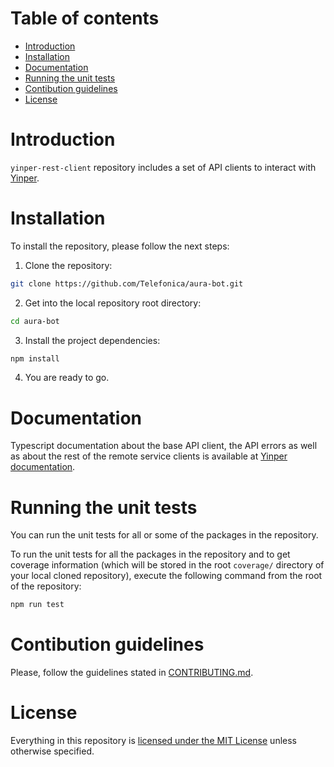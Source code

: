 # Table of contents

* [Introduction](#introduction)
* [Installation](#installation)
* [Documentation](#documentation)
* [Running the unit tests](#running-the-unit-tests)
* [Contibution guidelines](#contibution-guidelines)
* [License](#license)

# Introduction

`yinper-rest-client` repository includes a set of API clients to interact with [Yinper](http://www.yinper.com).

# Installation

To install the repository, please follow the next steps:

1. Clone the repository:

```bash
git clone https://github.com/Telefonica/aura-bot.git
```

2. Get into the local repository root directory:

```bash
cd aura-bot
```

3. Install the project dependencies:

```bash
npm install
```

4. You are ready to go.

# Documentation

Typescript documentation about the base API client, the API errors as well as about the rest of the remote service clients is available at [Yinper documentation](https://github.com/Yinper/yinper-rest-client/blob/master/documentation).

# Running the unit tests

You can run the unit tests for all or some of the packages in the repository.

To run the unit tests for all the packages in the repository and to get coverage information (which will be stored in the root `coverage/` directory of your local cloned repository), execute the following command from the root of the repository:

```bash
npm run test
```

# Contibution guidelines

Please, follow the guidelines stated in [CONTRIBUTING.md](https://github.com/Yinper/yinper-rest-client/blob/master/CONTRIBUTING.md).

# License

Everything in this repository is [licensed under the MIT License](https://github.com/Yinper/yinper-rest-client/blob/master/LICENSE) unless otherwise specified.
